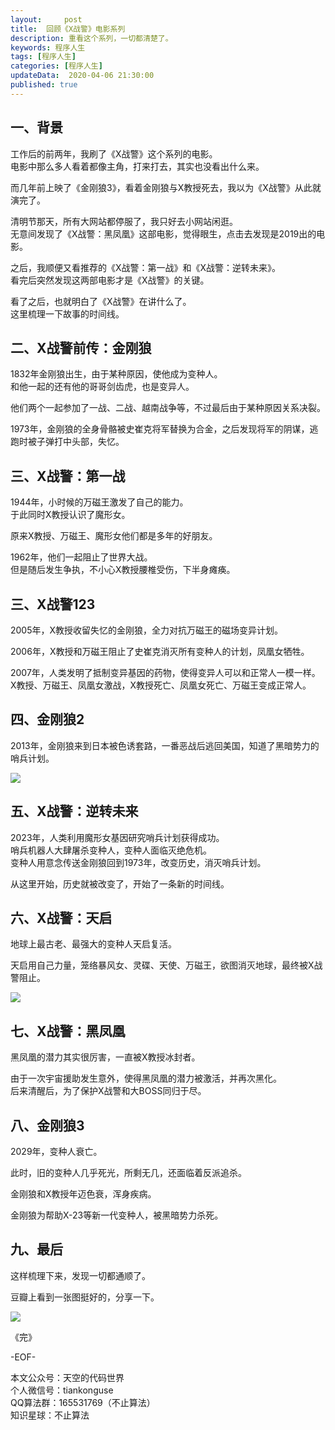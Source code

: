 ```yaml
---   
layout:     post  
title:  回顾《X战警》电影系列
description: 重看这个系列，一切都清楚了。  
keywords: 程序人生  
tags: [程序人生]    
categories: [程序人生]  
updateData:  2020-04-06 21:30:00  
published: true  
---  
```



## 一、背景  


工作后的前两年，我刷了《X战警》这个系列的电影。  
电影中那么多人看着都像主角，打来打去，其实也没看出什么来。  


而几年前上映了《金刚狼3》，看着金刚狼与X教授死去，我以为《X战警》从此就演完了。  


清明节那天，所有大网站都停服了，我只好去小网站闲逛。  
无意间发现了《X战警：黑凤凰》这部电影，觉得眼生，点击去发现是2019出的电影。  


之后，我顺便又看推荐的《X战警：第一战》和《X战警：逆转未来》。  
看完后突然发现这两部电影才是《X战警》的关键。  


看了之后，也就明白了《X战警》在讲什么了。  
这里梳理一下故事的时间线。  


## 二、X战警前传：金刚狼  


1832年金刚狼出生，由于某种原因，使他成为变种人。  
和他一起的还有他的哥哥剑齿虎，也是变异人。  


他们两个一起参加了一战、二战、越南战争等，不过最后由于某种原因关系决裂。  


1973年，金刚狼的全身骨骼被史崔克将军替换为合金，之后发现将军的阴谋，逃跑时被子弹打中头部，失忆。  


## 三、X战警：第一战  


1944年，小时候的万磁王激发了自己的能力。  
于此同时X教授认识了魔形女。  


原来X教授、万磁王、魔形女他们都是多年的好朋友。  


1962年，他们一起阻止了世界大战。  
但是随后发生争执，不小心X教授腰椎受伤，下半身瘫痪。  


## 三、X战警123  


2005年，X教授收留失忆的金刚狼，全力对抗万磁王的磁场变异计划。  


2006年，X教授和万磁王阻止了史崔克消灭所有变种人的计划，凤凰女牺牲。  


2007年，人类发明了抵制变异基因的药物，使得变异人可以和正常人一模一样。  
X教授、万磁王、凤凰女激战，X教授死亡、凤凰女死亡、万磁王变成正常人。  



## 四、金刚狼2  


2013年，金刚狼来到日本被色诱套路，一番恶战后逃回美国，知道了黑暗势力的哨兵计划。  


![](http://res2020.tiankonguse.com/images/2020/04/06/001.png)  


## 五、X战警：逆转未来  


2023年，人类利用魔形女基因研究哨兵计划获得成功。  
哨兵机器人大肆屠杀变种人，变种人面临灭绝危机。  
变种人用意念传送金刚狼回到1973年，改变历史，消灭哨兵计划。



从这里开始，历史就被改变了，开始了一条新的时间线。



## 六、X战警：天启  


地球上最古老、最强大的变种人天启复活。  


天启用自己力量，笼络暴风女、灵碟、天使、万磁王，欲图消灭地球，最终被X战警阻止。


![](http://res2020.tiankonguse.com/images/2020/04/06/002.png)  



## 七、X战警：黑凤凰  


黑凤凰的潜力其实很厉害，一直被X教授冰封者。  


由于一次宇宙援助发生意外，使得黑凤凰的潜力被激活，并再次黑化。  
后来清醒后，为了保护X战警和大BOSS同归于尽。  


## 八、金刚狼3  


2029年，变种人衰亡。  


此时，旧的变种人几乎死光，所剩无几，还面临着反派追杀。  


金刚狼和X教授年迈色衰，浑身疾病。  


金刚狼为帮助X-23等新一代变种人，被黑暗势力杀死。



## 九、最后  


这样梳理下来，发现一切都通顺了。  


豆瓣上看到一张图挺好的，分享一下。  



![](http://res2020.tiankonguse.com/images/2020/04/06/003.png)  



《完》


-EOF-  



本文公众号：天空的代码世界  
个人微信号：tiankonguse  
QQ算法群：165531769（不止算法）  
知识星球：不止算法  

